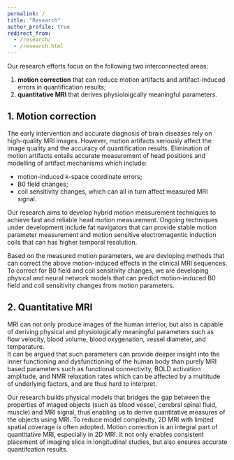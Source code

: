 ```yaml
---
permalink: /
title: "Research"
author_profile: true
redirect_from: 
  - /research/
  - /research.html
---
```


Our research efforts focus on the following two interconnected areas: 
 1. **motion correction** that can reduce motion artifacts and artifact-induced errors in quantification results; 
 2. **quantitative MRI** that derives physioloigcally meaningful parameters.


## 1. Motion correction

 The early intervention and accurate diagnosis of brain  diseases rely on high-quality MRI images. However, motion artifacts seriously
 affect the image quality and the accuracy of quantification results. Elimination of motion artifacts entails accurate measurement of head positions and modelling of artifact mechanisms which include:
   - motion-induced k-space coordinate errors;
   - B0 field changes;
   - coil sensitivity changes, which can all in turn affect measured MRI signal.
 
Our research aims to develop hybrid motion measurement techniques to achieve fast and reliable head motion measurement. Ongoing techniques under development include fat navigators that can provide stable motion parameter measurement and motion sensitive electromagentic induction coils that can has higher temporal resolution.

Based on the measured motion parameters, we are devloping methods that can correct the above motion-induced effects in the clinical MRI sequences. To correct for B0 field and coil sensitivity changes, we are developing physical and neural network models that can predict motion-induced B0 field and coil sensitivity changes from motion parameters.


## 2. Quantitative MRI

 MRI can not only produce images of the human interior,
 but also is capable of deriving physical and physiologically meaningful parameters such as flow velocity, blood volume, blood oxygenation, vessel diameter, and temparature.  
It can be argued that such parameters can provide deeper insight into the inner functioning and dysfunctioning of the human body than purely MRI based parameters such as functional connectivity, BOLD activation amplitude, and NMR relaxation rates which can be affected by a multitude of underlying factors, and are thus hard to interpret.  

Our research builds physical models that bridges the gap between the properties of imaged objects (such as blood vessel, cerebral spinal fluid, muscle) and MRI signal, thus enabling us to derive quantitative measures of the objects using MRI. 
To reduce model complexity, 2D MRI with limited spatial coverage is often adopted.  Motion correction is an integral part of quantitative MRI, especially in 2D MRI.  It not only enables consistent placement of imaging slice in longitudinal studies, but also ensures accurate quantifcation results.   

